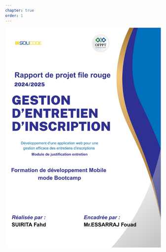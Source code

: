 ```yaml
---
chapter: true
order: 1
---
```


<img src="../assets/img/Page_de_gard.jpg" alt="Carte d’empathie" width="660">
